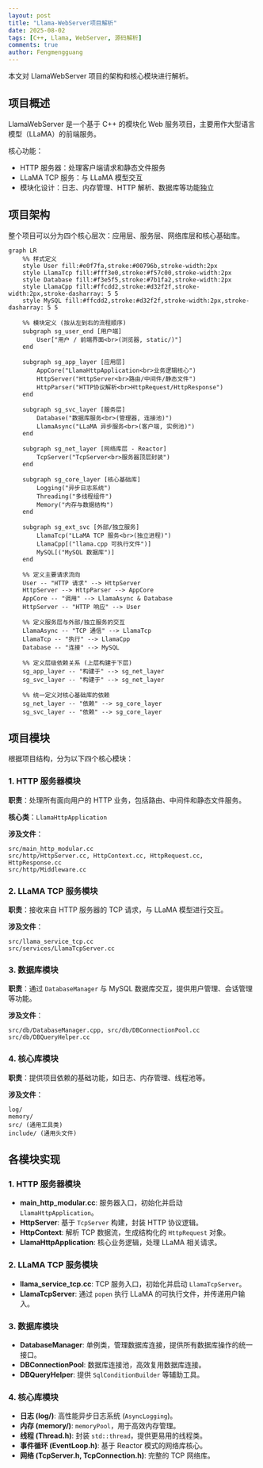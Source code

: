 ```yaml
---
layout: post
title: "Llama-WebServer项目解析"
date: 2025-08-02
tags: [C++, Llama, WebServer, 源码解析]
comments: true
author: Fengmengguang
---
```


本文对 LlamaWebServer 项目的架构和核心模块进行解析。

## 项目概述

LlamaWebServer 是一个基于 C++ 的模块化 Web 服务项目，主要用作大型语言模型（LLaMA）的前端服务。

核心功能：
- HTTP 服务器：处理客户端请求和静态文件服务
- LLaMA TCP 服务：与 LLaMA 模型交互
- 模块化设计：日志、内存管理、HTTP 解析、数据库等功能独立

## 项目架构

整个项目可以分为四个核心层次：应用层、服务层、网络库层和核心基础库。

```mermaid
graph LR
    %% 样式定义
    style User fill:#e0f7fa,stroke:#00796b,stroke-width:2px
    style LlamaTcp fill:#fff3e0,stroke:#f57c00,stroke-width:2px
    style Database fill:#f3e5f5,stroke:#7b1fa2,stroke-width:2px
    style LlamaCpp fill:#ffcdd2,stroke:#d32f2f,stroke-width:2px,stroke-dasharray: 5 5
    style MySQL fill:#ffcdd2,stroke:#d32f2f,stroke-width:2px,stroke-dasharray: 5 5

    %% 模块定义 (按从左到右的流程顺序)
    subgraph sg_user_end [用户端]
        User["用户 / 前端界面<br>(浏览器, static/)"]
    end

    subgraph sg_app_layer [应用层]
        AppCore("LlamaHttpApplication<br>业务逻辑核心")
        HttpServer("HttpServer<br>路由/中间件/静态文件")
        HttpParser("HTTP协议解析<br>HttpRequest/HttpResponse")
    end

    subgraph sg_svc_layer [服务层]
        Database("数据库服务<br>(管理器, 连接池)")
        LlamaAsync("LLaMA 异步服务<br>(客户端, 实例池)")
    end

    subgraph sg_net_layer [网络库层 - Reactor]
        TcpServer("TcpServer<br>服务器顶层封装")
    end

    subgraph sg_core_layer [核心基础库]
        Logging("异步日志系统")
        Threading("多线程组件")
        Memory("内存与数据结构")
    end
    
    subgraph sg_ext_svc [外部/独立服务]
        LlamaTcp("LLaMA TCP 服务<br>(独立进程)")
        LlamaCpp[("llama.cpp 可执行文件")]
        MySQL[("MySQL 数据库")]
    end

    %% 定义主要请求流向
    User -- "HTTP 请求" --> HttpServer
    HttpServer --> HttpParser --> AppCore
    AppCore -- "调用" --> LlamaAsync & Database
    HttpServer -- "HTTP 响应" --> User

    %% 定义服务层与外部/独立服务的交互
    LlamaAsync -- "TCP 通信" --> LlamaTcp
    LlamaTcp -- "执行" --> LlamaCpp
    Database -- "连接" --> MySQL

    %% 定义层级依赖关系 (上层构建于下层)
    sg_app_layer -- "构建于" --> sg_net_layer
    sg_svc_layer -- "构建于" --> sg_net_layer
    
    %% 统一定义对核心基础库的依赖
    sg_net_layer -- "依赖" --> sg_core_layer
    sg_svc_layer -- "依赖" --> sg_core_layer
```


## 项目模块

根据项目结构，分为以下四个核心模块：

### 1. HTTP 服务器模块

**职责**：处理所有面向用户的 HTTP 业务，包括路由、中间件和静态文件服务。

**核心类**：`LlamaHttpApplication`

**涉及文件**：
```
src/main_http_modular.cc
src/http/HttpServer.cc, HttpContext.cc, HttpRequest.cc, HttpResponse.cc
src/http/Middleware.cc
```

### 2. LLaMA TCP 服务模块

**职责**：接收来自 HTTP 服务器的 TCP 请求，与 LLaMA 模型进行交互。

**涉及文件**：
```
src/llama_service_tcp.cc
src/services/LlamaTcpServer.cc
```

### 3. 数据库模块

**职责**：通过 `DatabaseManager` 与 MySQL 数据库交互，提供用户管理、会话管理等功能。

**涉及文件**：
```
src/db/DatabaseManager.cpp, src/db/DBConnectionPool.cc
src/db/DBQueryHelper.cc
```

### 4. 核心库模块

**职责**：提供项目依赖的基础功能，如日志、内存管理、线程池等。

**涉及文件**：
```
log/
memory/
src/ (通用工具类)
include/ (通用头文件)
```

## 各模块实现

### 1. HTTP 服务器模块

- **main_http_modular.cc**: 服务器入口，初始化并启动 `LlamaHttpApplication`。
- **HttpServer**: 基于 `TcpServer` 构建，封装 HTTP 协议逻辑。
- **HttpContext**: 解析 TCP 数据流，生成结构化的 `HttpRequest` 对象。
- **LlamaHttpApplication**: 核心业务逻辑，处理 LLaMA 相关请求。

### 2. LLaMA TCP 服务模块

- **llama_service_tcp.cc**: TCP 服务入口，初始化并启动 `LlamaTcpServer`。
- **LlamaTcpServer**: 通过 `popen` 执行 LLaMA 的可执行文件，并传递用户输入。

### 3. 数据库模块

- **DatabaseManager**: 单例类，管理数据库连接，提供所有数据库操作的统一接口。
- **DBConnectionPool**: 数据库连接池，高效复用数据库连接。
- **DBQueryHelper**: 提供 `SqlConditionBuilder` 等辅助工具。

### 4. 核心库模块

- **日志 (log/)**: 高性能异步日志系统 (`AsyncLogging`)。
- **内存 (memory/)**: `memoryPool`，用于高效内存管理。
- **线程 (Thread.h)**: 封装 `std::thread`，提供更易用的线程类。
- **事件循环 (EventLoop.h)**: 基于 Reactor 模式的网络库核心。
- **网络 (TcpServer.h, TcpConnection.h)**: 完整的 TCP 网络库。